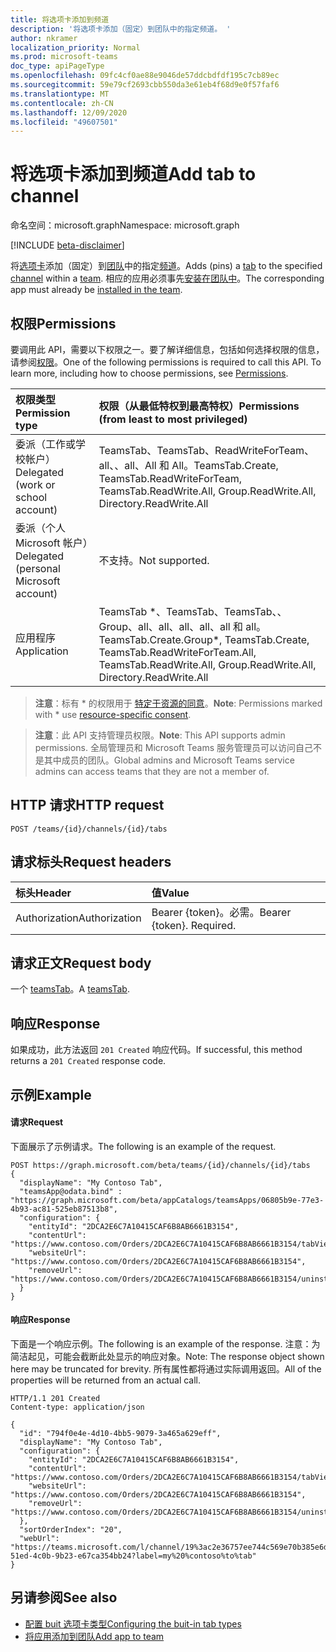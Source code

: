 ```yaml
---
title: 将选项卡添加到频道
description: '将选项卡添加（固定）到团队中的指定频道。 '
author: nkramer
localization_priority: Normal
ms.prod: microsoft-teams
doc_type: apiPageType
ms.openlocfilehash: 09fc4cf0ae88e9046de57ddcbdfdf195c7cb89ec
ms.sourcegitcommit: 59e79cf2693cbb550da3e61eb4f68d9e0f57faf6
ms.translationtype: MT
ms.contentlocale: zh-CN
ms.lasthandoff: 12/09/2020
ms.locfileid: "49607501"
---
```

# <a name="add-tab-to-channel"></a><span data-ttu-id="745b5-103">将选项卡添加到频道</span><span class="sxs-lookup"><span data-stu-id="745b5-103">Add tab to channel</span></span>

<span data-ttu-id="745b5-104">命名空间：microsoft.graph</span><span class="sxs-lookup"><span data-stu-id="745b5-104">Namespace: microsoft.graph</span></span>

[!INCLUDE [beta-disclaimer](../../includes/beta-disclaimer.md)]

<span data-ttu-id="745b5-105">将[选项卡](../resources/teamstab.md)添加（固定）到[团队](../resources/team.md)中的指定[频道](../resources/channel.md)。</span><span class="sxs-lookup"><span data-stu-id="745b5-105">Adds (pins) a [tab](../resources/teamstab.md) to the specified [channel](../resources/channel.md) within a [team](../resources/team.md).</span></span> <span data-ttu-id="745b5-106">相应的应用必须事先[安装在团队中](../api/team-list-installedapps.md)。</span><span class="sxs-lookup"><span data-stu-id="745b5-106">The corresponding app must already be [installed in the team](../api/team-list-installedapps.md).</span></span>

## <a name="permissions"></a><span data-ttu-id="745b5-107">权限</span><span class="sxs-lookup"><span data-stu-id="745b5-107">Permissions</span></span>
<span data-ttu-id="745b5-p102">要调用此 API，需要以下权限之一。要了解详细信息，包括如何选择权限的信息，请参阅[权限](/graph/permissions-reference)。</span><span class="sxs-lookup"><span data-stu-id="745b5-p102">One of the following permissions is required to call this API. To learn more, including how to choose permissions, see [Permissions](/graph/permissions-reference).</span></span>

|<span data-ttu-id="745b5-110">权限类型</span><span class="sxs-lookup"><span data-stu-id="745b5-110">Permission type</span></span>      | <span data-ttu-id="745b5-111">权限（从最低特权到最高特权）</span><span class="sxs-lookup"><span data-stu-id="745b5-111">Permissions (from least to most privileged)</span></span>              |
|:--------------------|:---------------------------------------------------------|
|<span data-ttu-id="745b5-112">委派（工作或学校帐户）</span><span class="sxs-lookup"><span data-stu-id="745b5-112">Delegated (work or school account)</span></span> | <span data-ttu-id="745b5-113">TeamsTab、TeamsTab、ReadWriteForTeam、all、、all、All 和 All。</span><span class="sxs-lookup"><span data-stu-id="745b5-113">TeamsTab.Create, TeamsTab.ReadWriteForTeam, TeamsTab.ReadWrite.All, Group.ReadWrite.All, Directory.ReadWrite.All</span></span> |
|<span data-ttu-id="745b5-114">委派（个人 Microsoft 帐户）</span><span class="sxs-lookup"><span data-stu-id="745b5-114">Delegated (personal Microsoft account)</span></span> | <span data-ttu-id="745b5-115">不支持。</span><span class="sxs-lookup"><span data-stu-id="745b5-115">Not supported.</span></span>    |
| <span data-ttu-id="745b5-116">应用程序</span><span class="sxs-lookup"><span data-stu-id="745b5-116">Application</span></span>   | <span data-ttu-id="745b5-117">TeamsTab \*、TeamsTab、TeamsTab、、Group、all、all、all、all、all 和 all。</span><span class="sxs-lookup"><span data-stu-id="745b5-117">TeamsTab.Create.Group\*, TeamsTab.Create, TeamsTab.ReadWriteForTeam.All, TeamsTab.ReadWrite.All, Group.ReadWrite.All, Directory.ReadWrite.All</span></span> |

> <span data-ttu-id="745b5-118">**注意**：标有 \* 的权限用于 [特定于资源的同意]( https://aka.ms/teams-rsc)。</span><span class="sxs-lookup"><span data-stu-id="745b5-118">**Note**: Permissions marked with \* use [resource-specific consent]( https://aka.ms/teams-rsc).</span></span>

> <span data-ttu-id="745b5-119">**注意**：此 API 支持管理员权限。</span><span class="sxs-lookup"><span data-stu-id="745b5-119">**Note**: This API supports admin permissions.</span></span> <span data-ttu-id="745b5-120">全局管理员和 Microsoft Teams 服务管理员可以访问自己不是其中成员的团队。</span><span class="sxs-lookup"><span data-stu-id="745b5-120">Global admins and Microsoft Teams service admins can access teams that they are not a member of.</span></span>

## <a name="http-request"></a><span data-ttu-id="745b5-121">HTTP 请求</span><span class="sxs-lookup"><span data-stu-id="745b5-121">HTTP request</span></span>
<!-- { "blockType": "ignored" } -->
```http
POST /teams/{id}/channels/{id}/tabs
```

## <a name="request-headers"></a><span data-ttu-id="745b5-122">请求标头</span><span class="sxs-lookup"><span data-stu-id="745b5-122">Request headers</span></span>
| <span data-ttu-id="745b5-123">标头</span><span class="sxs-lookup"><span data-stu-id="745b5-123">Header</span></span>       | <span data-ttu-id="745b5-124">值</span><span class="sxs-lookup"><span data-stu-id="745b5-124">Value</span></span> |
|:---------------|:--------|
| <span data-ttu-id="745b5-125">Authorization</span><span class="sxs-lookup"><span data-stu-id="745b5-125">Authorization</span></span>  | <span data-ttu-id="745b5-p104">Bearer {token}。必需。</span><span class="sxs-lookup"><span data-stu-id="745b5-p104">Bearer {token}. Required.</span></span>  |

## <a name="request-body"></a><span data-ttu-id="745b5-128">请求正文</span><span class="sxs-lookup"><span data-stu-id="745b5-128">Request body</span></span>

<span data-ttu-id="745b5-129">一个 [teamsTab](../resources/teamstab.md)。</span><span class="sxs-lookup"><span data-stu-id="745b5-129">A [teamsTab](../resources/teamstab.md).</span></span>

## <a name="response"></a><span data-ttu-id="745b5-130">响应</span><span class="sxs-lookup"><span data-stu-id="745b5-130">Response</span></span>

<span data-ttu-id="745b5-131">如果成功，此方法返回 `201 Created` 响应代码。</span><span class="sxs-lookup"><span data-stu-id="745b5-131">If successful, this method returns a `201 Created` response code.</span></span>

## <a name="example"></a><span data-ttu-id="745b5-132">示例</span><span class="sxs-lookup"><span data-stu-id="745b5-132">Example</span></span>

#### <a name="request"></a><span data-ttu-id="745b5-133">请求</span><span class="sxs-lookup"><span data-stu-id="745b5-133">Request</span></span>

<span data-ttu-id="745b5-134">下面展示了示例请求。</span><span class="sxs-lookup"><span data-stu-id="745b5-134">The following is an example of the request.</span></span>
<!-- {
  "blockType": "ignored",
  "name": "get_team"
}-->
```http
POST https://graph.microsoft.com/beta/teams/{id}/channels/{id}/tabs
{
  "displayName": "My Contoso Tab",
  "teamsApp@odata.bind" : "https://graph.microsoft.com/beta/appCatalogs/teamsApps/06805b9e-77e3-4b93-ac81-525eb87513b8",
  "configuration": {
    "entityId": "2DCA2E6C7A10415CAF6B8AB6661B3154",
    "contentUrl": "https://www.contoso.com/Orders/2DCA2E6C7A10415CAF6B8AB6661B3154/tabView",
    "websiteUrl": "https://www.contoso.com/Orders/2DCA2E6C7A10415CAF6B8AB6661B3154",
    "removeUrl": "https://www.contoso.com/Orders/2DCA2E6C7A10415CAF6B8AB6661B3154/uninstallTab"
  }
}
```

#### <a name="response"></a><span data-ttu-id="745b5-135">响应</span><span class="sxs-lookup"><span data-stu-id="745b5-135">Response</span></span>

<span data-ttu-id="745b5-136">下面是一个响应示例。</span><span class="sxs-lookup"><span data-stu-id="745b5-136">The following is an example of the response.</span></span> <span data-ttu-id="745b5-137">注意：为简洁起见，可能会截断此处显示的响应对象。</span><span class="sxs-lookup"><span data-stu-id="745b5-137">Note: The response object shown here may be truncated for brevity.</span></span> <span data-ttu-id="745b5-138">所有属性都将通过实际调用返回。</span><span class="sxs-lookup"><span data-stu-id="745b5-138">All of the properties will be returned from an actual call.</span></span>
<!-- {
  "blockType": "ignored",
  "truncated": true,
  "@odata.type": "microsoft.graph.team"
} -->

```http
HTTP/1.1 201 Created
Content-type: application/json

{
  "id": "794f0e4e-4d10-4bb5-9079-3a465a629eff",
  "displayName": "My Contoso Tab",
  "configuration": {
    "entityId": "2DCA2E6C7A10415CAF6B8AB6661B3154",
    "contentUrl": "https://www.contoso.com/Orders/2DCA2E6C7A10415CAF6B8AB6661B3154/tabView",
    "websiteUrl": "https://www.contoso.com/Orders/2DCA2E6C7A10415CAF6B8AB6661B3154",
    "removeUrl": "https://www.contoso.com/Orders/2DCA2E6C7A10415CAF6B8AB6661B3154/uninstallTab"
  },
  "sortOrderIndex": "20",
  "webUrl": "https://teams.microsoft.com/l/channel/19%3ac2e36757ee744c569e70b385e6dd79b6%40thread.skype/tab%3a%3afd736d46-51ed-4c0b-9b23-e67ca354bb24?label=my%20%contoso%to%tab"
}
```

## <a name="see-also"></a><span data-ttu-id="745b5-139">另请参阅</span><span class="sxs-lookup"><span data-stu-id="745b5-139">See also</span></span>

- [<span data-ttu-id="745b5-140">配置 buit 选项卡类型</span><span class="sxs-lookup"><span data-stu-id="745b5-140">Configuring the buit-in tab types</span></span>](/graph/teams-configuring-builtin-tabs)
- [<span data-ttu-id="745b5-141">将应用添加到团队</span><span class="sxs-lookup"><span data-stu-id="745b5-141">Add app to team</span></span>](team-post-installedapps.md)


<!-- uuid: 8fcb5dbc-d5aa-4681-8e31-b001d5168d79
2015-10-25 14:57:30 UTC -->
<!--
{
  "type": "#page.annotation",
  "description": "Add tab to channel",
  "keywords": "",
  "section": "documentation",
  "tocPath": "",
  "suppressions": []
}
-->



